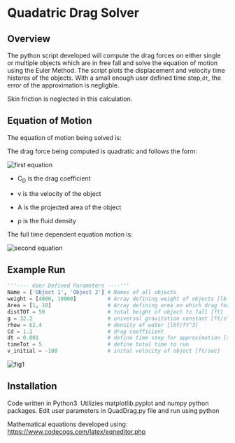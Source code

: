 # Quadatric Drag Solver

## Overview
The python script developed will compute the drag forces on either single or multiple objects which are in free fall and solve the equation of motion using the Euler Method. The script plots the displacement and velocity time histores of the objects. With a small enough user defined time step,`dt`, the error of the approximation is negligble. 

Skin friction is neglected in this calculation. 

## Equation of Motion
The equation of motion being solved is:

The drag force being computed is quadratic and follows the form:

![first equation](https://latex.codecogs.com/gif.latex?F_D&space;=&space;\frac{1}{2}{\rho}v^2C_dA) 

 * C<sub>D</sub> is the drag coefficient

 * v is the velocity of the object

 * A is the projected area of the object

 * &rho; is the fluid density

The full time dependent equation motion is:

![second equation](https://latex.codecogs.com/gif.latex?F_{net}=F_g-F_D&space;\underset{yields}{\rightarrow}&space;ma(t)=mg&space;-&space;\frac{1}{2}{\rho}v^2C_dA)

## Example Run

```python
'''---- User Defined Parameters ----'''
Name = ['Object 1', 'Object 2'] # Names of all objects
weight = [4000, 10000]          # Array defining weight of objects [lbf]
Area = [1, 10]                  # Array defining area on which drag force will be applied to [ft^2]
distTOT = 50                    # total height of object to fall [ft]
g = 32.2                        # universal gravitation constant [ft/s^2]
rhow = 62.4                     # density of water [lbf/ft^3]
Cd = 1.2                        # drag coefficient
dt = 0.001                      # define time step for approximation [sec]
timeTot = 5                     # define total time to run
v_initial = -100                # inital velocity of object [ft/sec]
```
![fig1](https://github.com/nasriv/QuadDrag/blob/master/Fig1.png)

## Installation
Code written in Python3. Utilizies matplotlib.pyplot and numpy python packages. Edit user parameters in QuadDrag.py file and run using python

Mathematical equations developed using: https://www.codecogs.com/latex/eqneditor.php


       
  
